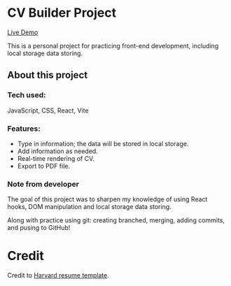 # CV Builder Project 
[Live Demo](https://lunarwong.github.io/weather-app/) 

This is a personal project for practicing front-end development, including local storage data storing.
## About this project
### Tech used:
JavaScript, CSS, React, Vite

### Features:
- Type in information; the data will be stored in local storage.
- Add information as needed.
- Real-time rendering of CV.
- Export to PDF file.

### Note from developer
The goal of this project was to sharpen my knowledge of using React hooks, DOM manipulation and local storage data storing.

Along with practice using git: creating branched, merging, adding commits, and pusing to GitHub!


# Credit
Credit to [Harvard resume template](https://careerservices.fas.harvard.edu/resources/bullet-point-resume-template/).
